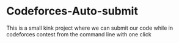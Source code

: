 # Codeforces-Auto-submit
This is a small kink project where we can submit our code while in codeforces contest from the command line with one click
